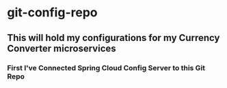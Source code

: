 # git-config-repo

## This will hold my configurations for my Currency Converter microservices

### First I've Connected Spring Cloud Config Server to this Git Repo
